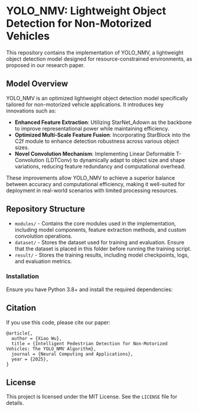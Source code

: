 # YOLO_NMV: Lightweight Object Detection for Non-Motorized Vehicles

This repository contains the implementation of YOLO_NMV, a lightweight object detection model designed for resource-constrained environments, as proposed in our research paper.

## Model Overview

YOLO_NMV is an optimized lightweight object detection model specifically tailored for non-motorized vehicle applications. It introduces key innovations such as:

- **Enhanced Feature Extraction**: Utilizing StarNet_Adown as the backbone to improve representational power while maintaining efficiency.
- **Optimized Multi-Scale Feature Fusion**: Incorporating StarBlock into the C2f module to enhance detection robustness across various object sizes.
- **Novel Convolution Mechanism**: Implementing Linear Deformable T-Convolution (LDTConv) to dynamically adapt to object size and shape variations, reducing feature redundancy and computational overhead.

These improvements allow YOLO_NMV to achieve a superior balance between accuracy and computational efficiency, making it well-suited for deployment in real-world scenarios with limited processing resources.

## Repository Structure

- `modules/` - Contains the core modules used in the implementation, including model components, feature extraction methods, and custom convolution operations.
- `dataset/` - Stores the dataset used for training and evaluation. Ensure that the dataset is placed in this folder before running the training script.
- `result/` - Stores the training results, including model checkpoints, logs, and evaluation metrics.

### Installation

Ensure you have Python 3.8+ and install the required dependencies:

## Citation

If you use this code, please cite our paper:

```
@article{,
  author = {Xiao Wu},
  title = {Intelligent Pedestrian Detection for Non-Motorized Vehicles: The YOLO_NMV Algorithm},
  journal = {Neural Computing and Applications},
  year = {2025},
}
```

## License

This project is licensed under the MIT License. See the `LICENSE` file for details.
